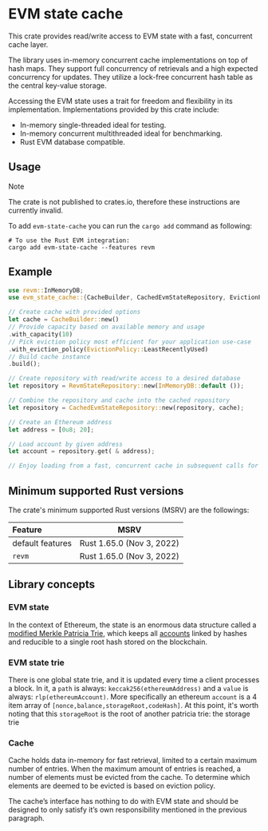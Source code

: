 # EVM state cache

This crate provides read/write access to EVM state with a fast, concurrent cache layer.

The library uses in-memory concurrent cache implementations on top of hash maps.
They support full concurrency of retrievals and a high expected concurrency for updates.
They utilize a lock-free concurrent hash table as the central key-value storage.

Accessing the EVM state uses a trait for freedom and flexibility in its implementation.
Implementations provided by this crate include:

* In-memory single-threaded ideal for testing.
* In-memory concurrent multithreaded ideal for benchmarking.
* Rust EVM database compatible.

## Usage

> [!NOTE]  
> The crate is not published to crates.io, therefore these instructions are currently invalid.

To add `evm-state-cache` you can run the `cargo add` command as following:

```
# To use the Rust EVM integration:
cargo add evm-state-cache --features revm
```

## Example

```rust
use revm::InMemoryDB;
use evm_state_cache::{CacheBuilder, CachedEvmStateRepository, EvictionPolicy, EvmStateRepository, RevmStateRepository};

// Create cache with provided options
let cache = CacheBuilder::new()
// Provide capacity based on available memory and usage
.with_capacity(10)
// Pick eviction policy most efficient for your application use-case
.with_eviction_policy(EvictionPolicy::LeastRecentlyUsed)
// Build cache instance
.build();

// Create repository with read/write access to a desired database
let repository = RevmStateRepository::new(InMemoryDB::default ());

// Combine the repository and cache into the cached repository
let repository = CachedEvmStateRepository::new(repository, cache);

// Create an Ethereum address
let address = [0u8; 20];

// Load account by given address
let account = repository.get( & address);

// Enjoy loading from a fast, concurrent cache in subsequent calls for the cached address
```

## Minimum supported Rust versions

The crate's minimum supported Rust versions (MSRV) are the followings:

| Feature          |           MSRV            |
|:-----------------|:-------------------------:|
| default features | Rust 1.65.0 (Nov 3, 2022) |
| `revm`           | Rust 1.65.0 (Nov 3, 2022) |

## Library concepts

### EVM state

In the context of Ethereum, the state is an enormous data structure called
a [modified Merkle Patricia Trie](https://ethereum.org/en/developers/docs/data-structures-and-encoding/patricia-merkle-trie/),
which keeps all [accounts](https://ethereum.org/en/developers/docs/accounts/) linked by hashes and reducible to a single
root hash stored on the blockchain.

### EVM state trie

There is one global state trie, and it is updated every time a client processes a block. In it, a `path` is
always: `keccak256(ethereumAddress)` and a `value` is always: `rlp(ethereumAccount)`. More specifically an
ethereum `account` is a 4 item array of `[nonce,balance,storageRoot,codeHash]`. At this point, it's worth noting that
this `storageRoot` is the root of another patricia trie: the storage trie

### Cache

Cache holds data in-memory for fast retrieval, limited to a certain maximum number of entries. When the maximum amount
of entries is reached, a number of elements must be evicted from the cache. To determine which elements are deemed to be
evicted is based on eviction policy.

The cache’s interface has nothing to do with EVM state and should be designed to only satisfy it’s own responsibility
mentioned in the previous paragraph.
